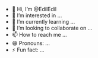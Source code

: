 - 👋 Hi, I’m @EdilEdil
- 👀 I’m interested in ...
- 🌱 I’m currently learning ...
- 💞️ I’m looking to collaborate on ...
- 📫 How to reach me ...
- 😄 Pronouns: ...
- ⚡ Fun fact: ...

<!---
EdilEdil/EdilEdil is a ✨ special ✨ repository because its `README.md` (this file) appears on your GitHub profile.
You can click the Preview link to take a look at your changes.
--->
